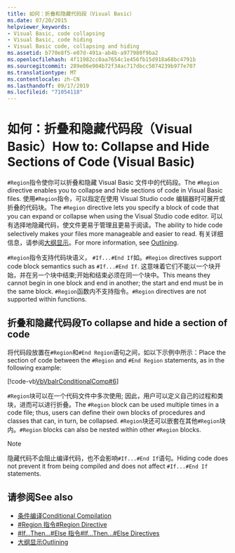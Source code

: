 ```yaml
---
title: 如何：折叠和隐藏代码段（Visual Basic）
ms.date: 07/20/2015
helpviewer_keywords:
- Visual Basic, code collapsing
- Visual Basic, code hiding
- Visual Basic code, collapsing and hiding
ms.assetid: b770e8f5-e07d-491a-ab4b-a977980f9ba2
ms.openlocfilehash: 4f11982cc0aa7654c1e456fb15d918a68bc4791b
ms.sourcegitcommit: 289e06e904b72f34ac717dbcc5074239b977e707
ms.translationtype: MT
ms.contentlocale: zh-CN
ms.lasthandoff: 09/17/2019
ms.locfileid: "71054118"
---
```

# <a name="how-to-collapse-and-hide-sections-of-code-visual-basic"></a><span data-ttu-id="2f9c0-102">如何：折叠和隐藏代码段（Visual Basic）</span><span class="sxs-lookup"><span data-stu-id="2f9c0-102">How to: Collapse and Hide Sections of Code (Visual Basic)</span></span>

<span data-ttu-id="2f9c0-103">`#Region`指令使你可以折叠和隐藏 Visual Basic 文件中的代码段。</span><span class="sxs-lookup"><span data-stu-id="2f9c0-103">The `#Region` directive enables you to collapse and hide sections of code in Visual Basic files.</span></span> <span data-ttu-id="2f9c0-104">使用`#Region`指令，可以指定在使用 Visual Studio code 编辑器时可展开或折叠的代码块。</span><span class="sxs-lookup"><span data-stu-id="2f9c0-104">The `#Region` directive lets you specify a block of code that you can expand or collapse when using the Visual Studio code editor.</span></span> <span data-ttu-id="2f9c0-105">可以有选择地隐藏代码，使文件更易于管理且更易于阅读。</span><span class="sxs-lookup"><span data-stu-id="2f9c0-105">The ability to hide code selectively makes your files more manageable and easier to read.</span></span> <span data-ttu-id="2f9c0-106">有关详细信息，请参阅[大纲显示](/visualstudio/ide/outlining)。</span><span class="sxs-lookup"><span data-stu-id="2f9c0-106">For more information, see [Outlining](/visualstudio/ide/outlining).</span></span>

<span data-ttu-id="2f9c0-107">`#Region`指令支持代码块语义， `#If...#End If`如。</span><span class="sxs-lookup"><span data-stu-id="2f9c0-107">`#Region` directives support code block semantics such as `#If...#End If`.</span></span> <span data-ttu-id="2f9c0-108">这意味着它们不能以一个块开始，并在另一个块中结束;开始和结束必须在同一个块中。</span><span class="sxs-lookup"><span data-stu-id="2f9c0-108">This means they cannot begin in one block and end in another; the start and end must be in the same block.</span></span> <span data-ttu-id="2f9c0-109">`#Region`函数内不支持指令。</span><span class="sxs-lookup"><span data-stu-id="2f9c0-109">`#Region` directives are not supported within functions.</span></span>

## <a name="to-collapse-and-hide-a-section-of-code"></a><span data-ttu-id="2f9c0-110">折叠和隐藏代码段</span><span class="sxs-lookup"><span data-stu-id="2f9c0-110">To collapse and hide a section of code</span></span>

<span data-ttu-id="2f9c0-111">将代码段放置在`#Region`和`#End Region`语句之间，如以下示例中所示：</span><span class="sxs-lookup"><span data-stu-id="2f9c0-111">Place the section of code between the `#Region` and `#End Region` statements, as in the following example:</span></span>

[!code-vb[VbVbalrConditionalComp#6](~/samples/snippets/visualbasic/VS_Snippets_VBCSharp/VbVbalrConditionalComp/VB/Class1.vb#6)]

<span data-ttu-id="2f9c0-112">`#Region`块可以在一个代码文件中多次使用; 因此，用户可以定义自己的过程和类块，进而可以进行折叠。</span><span class="sxs-lookup"><span data-stu-id="2f9c0-112">The `#Region` block can be used multiple times in a code file; thus, users can define their own blocks of procedures and classes that can, in turn, be collapsed.</span></span> <span data-ttu-id="2f9c0-113">`#Region`块还可以嵌套在其他`#Region`块内。</span><span class="sxs-lookup"><span data-stu-id="2f9c0-113">`#Region` blocks can also be nested within other `#Region` blocks.</span></span>

> [!NOTE]
> <span data-ttu-id="2f9c0-114">隐藏代码不会阻止编译代码，也不会影响`#If...#End If`语句。</span><span class="sxs-lookup"><span data-stu-id="2f9c0-114">Hiding code does not prevent it from being compiled and does not affect `#If...#End If` statements.</span></span>

## <a name="see-also"></a><span data-ttu-id="2f9c0-115">请参阅</span><span class="sxs-lookup"><span data-stu-id="2f9c0-115">See also</span></span>

- [<span data-ttu-id="2f9c0-116">条件编译</span><span class="sxs-lookup"><span data-stu-id="2f9c0-116">Conditional Compilation</span></span>](../../../visual-basic/programming-guide/program-structure/conditional-compilation.md)
- [<span data-ttu-id="2f9c0-117">#Region 指令</span><span class="sxs-lookup"><span data-stu-id="2f9c0-117">#Region Directive</span></span>](../../../visual-basic/language-reference/directives/region-directive.md)
- [<span data-ttu-id="2f9c0-118">#If...Then...#Else 指令</span><span class="sxs-lookup"><span data-stu-id="2f9c0-118">#If...Then...#Else Directives</span></span>](../../../visual-basic/language-reference/directives/if-then-else-directives.md)
- [<span data-ttu-id="2f9c0-119">大纲显示</span><span class="sxs-lookup"><span data-stu-id="2f9c0-119">Outlining</span></span>](/visualstudio/ide/outlining)
